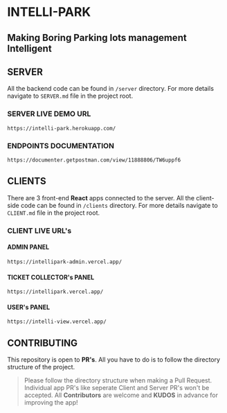 # INTELLI-PARK

## Making Boring Parking lots management Intelligent

## SERVER

All the backend code can be found in `/server` directory. For more details navigate to `SERVER.md` file in the project root.

### SERVER LIVE DEMO URL

```
https://intelli-park.herokuapp.com/
```

### ENDPOINTS DOCUMENTATION

```
https://documenter.getpostman.com/view/11888806/TW6uppf6
```

## CLIENTS

There are 3 front-end **React** apps connected to the server. All the client-side code can be found in `/clients` directory. For more details navigate to `CLIENT.md` file in the project root.

### CLIENT LIVE URL's

#### ADMIN PANEL

```
https://intellipark-admin.vercel.app/
```

#### TICKET COLLECTOR's PANEL

```
https://intellipark.vercel.app/
```

#### USER's PANEL

```
https://intelli-view.vercel.app/
```

## CONTRIBUTING

This repository is open to **PR's**. All you have to do is to follow the directory structure of the project.

> Please follow the directory structure when making a Pull Request. Individual app PR's like seperate Client and Server PR's won't be accepted. All **Contributors** are welcome and **KUDOS** in advance for improving the app!
